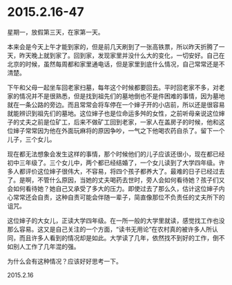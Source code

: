 2015.2.16-47
=============
星期一，放假第三天，在家第一天。

本来会是今天上午才能到家的，但是前几天刷到了一张高铁票，所以昨天折腾了一天，昨天晚上就到家了。回到家，发现家里并没什么大的变化，一切安好。自己在北京的时候，虽然每周都和家里通电话，但是家里到底什么情况，自己常常还是不清楚。

下午和父母一起坐车回老家扫墓，每年这个时候都要回去。平时回老家不多，对老家的情况并不是很熟悉，但是找到祖先们的墓地倒也不是件困难的事情，因为墓地就在一条公路的旁边。而且常常会将车停在一个婶子开的小店前，所以还是很容易就能辨识到祖先们的墓地。这位婶子也是位命运多舛的女性，之前听母亲说这位婶子的丈夫之前是位矿工，后来不做矿工回到老家，一家人在盖房子的时候，他和这位婶子常常因为他在外面玩麻将的原因争吵，一气之下他喝农药自杀了。留下一个儿子，三个女儿。

现在都无法想象会发生这样的事情，那个时候他们的儿子应该还很小，现在都已经初中三年级了。三个女儿中，两个都已经结婚了，一个女儿读到了大学四年级。许多人都评价这位婶子很伟大，不容易，将四个孩子都养大了。最难的日子已经过去了。是啊，不管什么原因，当她的丈夫喝药去世时，旁人会如何看待她？孩子们又会如何看待她？她自己又承受了多大的压力。即使过去了那么久，估计这位婶子内心常常还会自责，这种自责可能会伴随一辈子，简直像那位不负责任的丈夫所下的诅咒。

这位婶子的大女儿，正读大学四年级。在一所一般的大学里就读，感觉找工作也没那么容易。这又是自己关注的一个方面，“读书无用论”在农村真的被许多人所认同，而且许多人看到的情况却是如此。大学读了几年，依然找不到好的工作，倒不如别人工作了几年混的强。

为什么会有这种情况？应该好好思考一下。

2015.2.16